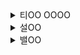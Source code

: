 <details>
<summary>티OO OOOO</summary>

- Next.js 장단점에 대해 설명해 주세요.
- 리액트 개발하면서 가장 복잡하다 느꼈던 로직이 무엇인가요?
- 프레임워크와 라이브러리의 차이가 무엇인가요?
- 리액트는 프레임워크 라이브러리인가요?
- 상태관리 라이브러리 써본 거 있나요?
- OpenGL에서 좌표를 이동할 때 어떻게 하나요?
- 다양한 기기의 트러블 슈팅 경험에 대해 말해주세요.
- 브라우저의 주소창에 주소 치면 렌더링하기까지 과정에 대해 설명해 주세요.
- 어떤 멤버와 잘 맞았고 어떤 멤버와 잘 안 맞았나요?
- 10년 후 어떤 개발자가 되고 싶으신가요?
</details>

<details>
<summary>설OO</summary>

- 이력서가 굉장히 짧던데 어떠한 템플릿이 있었나요?
- 두마리 토끼를 잡는 건 어려울 것 같은데 풀스택이 기능하다고 한 이유가 무엇인가요?
- Flutter와 Dart하게 될텐데 어떤 어려움이 있을 것 같나요?
- UI의 비동기적인 렌더링 방식에 대해 설명해 주세요.
- 소수와 소수를 더하면 왜 이상한 숫자가 나올까요?
- 해시는 암호화일까요?
- 해쉬 충돌 없고 문자열의 사이즈는 전부 같다 가정했을 때, 기존에 암호화된 데이터들을 전부 해쉬로 바꾼다면 어떤 문제가 있을까요?
- 해쉬를 사용해도 되는 데이터에는 무엇이 있을까요?
- 다수의 유저가 동일한 사진을 계속 업로드한다면 어떻게 하실 건가요?
- 캐쉬를 할머니도 알아듣게 설명해 주세요.
</details>

<details>
<summary>밸OO</summary>

- 스타트업, 영양제 커머스에 관심 가지게 된 계기가 있나요?
- 컴퓨터학부에 진학한 이유가 무엇인가요?
- 5년후, 10년후 어떤 개발자가 되고 싶은가요?
- 개발, 동아리, 프로젝트 등을 하면서 가장 몰입했던 경험이 무엇이고 신경 썼던 경험이 무엇인가요?
- 코드를 짤 때 제일 중요하게 여기는 점이 무엇인가요?
- 클린 코드를 지향하는 것 같은데 클린 코드의 요소가 무엇인지 설명해 주세요.
- 내부 로직이 상당히 어려운 라이브러리, API 등을 사용할 때 어떻게 학습하나요?
- 자신의 성격을 비추어볼 때, 어떤 사람이랑 잘 맞는다고 생각하고, 어떤 사람이랑 잘 안맞는다 생각하나요?
- 최근에 학습하고 있는게 있나요?
</details>
